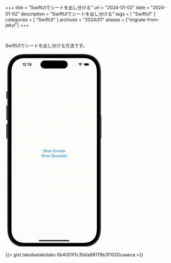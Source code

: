 +++
title = "SwiftUIでシートを出し分ける"
url = "2024-01-02"
date = "2024-01-02"
description = "SwiftUIでシートを出し分ける"
tags = [
  "SwiftUI"
]
categories = [
  "SwiftUI"
]
archives = "2024/01"
aliases = ["migrate-from-jekyl"]
+++

<br>

SwiftUIでシートを出し分ける方法です。

<img src="2024-01-02.gif" width="300px" alt="SwiftUIでシートを出し分ける"/>


{{< gist takoikatakotako 0b4001f1c3fa1a88179b3f1020caaeca >}}

